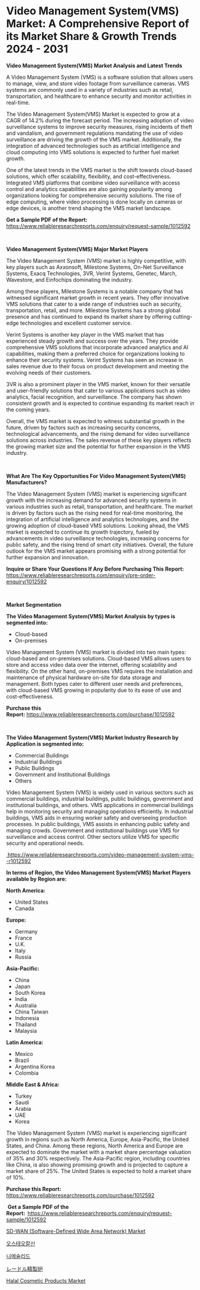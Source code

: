 <p><h1>Video Management System(VMS) Market: A Comprehensive Report of its Market Share & Growth Trends 2024 - 2031</h1></p><p><strong>Video Management System(VMS) Market Analysis and Latest Trends</strong></p>
<p><p>A Video Management System (VMS) is a software solution that allows users to manage, view, and store video footage from surveillance cameras. VMS systems are commonly used in a variety of industries such as retail, transportation, and healthcare to enhance security and monitor activities in real-time. </p><p>The Video Management System(VMS) Market is expected to grow at a CAGR of 14.2% during the forecast period. The increasing adoption of video surveillance systems to improve security measures, rising incidents of theft and vandalism, and government regulations mandating the use of video surveillance are driving the growth of the VMS market. Additionally, the integration of advanced technologies such as artificial intelligence and cloud computing into VMS solutions is expected to further fuel market growth.</p><p>One of the latest trends in the VMS market is the shift towards cloud-based solutions, which offer scalability, flexibility, and cost-effectiveness. Integrated VMS platforms that combine video surveillance with access control and analytics capabilities are also gaining popularity among organizations looking for comprehensive security solutions. The rise of edge computing, where video processing is done locally on cameras or edge devices, is another trend shaping the VMS market landscape.</p></p>
<p><strong>Get a Sample PDF of the Report:&nbsp;</strong> <a href="https://www.reliableresearchreports.com/enquiry/request-sample/1012592">https://www.reliableresearchreports.com/enquiry/request-sample/1012592</a></p>
<p>&nbsp;</p>
<p><strong>Video Management System(VMS) Major Market Players</strong></p>
<p><p>The Video Management System (VMS) market is highly competitive, with key players such as Axxonsoft, Milestone Systems, On-Net Surveillance Systems, Exacq Technologies, 3VR, Verint Systems, Genetec, March, Wavestore, and Einfochips dominating the industry. </p><p>Among these players, Milestone Systems is a notable company that has witnessed significant market growth in recent years. They offer innovative VMS solutions that cater to a wide range of industries such as security, transportation, retail, and more. Milestone Systems has a strong global presence and has continued to expand its market share by offering cutting-edge technologies and excellent customer service.</p><p>Verint Systems is another key player in the VMS market that has experienced steady growth and success over the years. They provide comprehensive VMS solutions that incorporate advanced analytics and AI capabilities, making them a preferred choice for organizations looking to enhance their security systems. Verint Systems has seen an increase in sales revenue due to their focus on product development and meeting the evolving needs of their customers.</p><p>3VR is also a prominent player in the VMS market, known for their versatile and user-friendly solutions that cater to various applications such as video analytics, facial recognition, and surveillance. The company has shown consistent growth and is expected to continue expanding its market reach in the coming years.</p><p>Overall, the VMS market is expected to witness substantial growth in the future, driven by factors such as increasing security concerns, technological advancements, and the rising demand for video surveillance solutions across industries. The sales revenue of these key players reflects the growing market size and the potential for further expansion in the VMS industry.</p></p>
<p>&nbsp;</p>
<p><strong>What Are The Key Opportunities For Video Management System(VMS) Manufacturers?</strong></p>
<p><p>The Video Management System (VMS) market is experiencing significant growth with the increasing demand for advanced security systems in various industries such as retail, transportation, and healthcare. The market is driven by factors such as the rising need for real-time monitoring, the integration of artificial intelligence and analytics technologies, and the growing adoption of cloud-based VMS solutions. Looking ahead, the VMS market is expected to continue its growth trajectory, fueled by advancements in video surveillance technologies, increasing concerns for public safety, and the rising trend of smart city initiatives. Overall, the future outlook for the VMS market appears promising with a strong potential for further expansion and innovation.</p></p>
<p><strong>Inquire or Share Your Questions If Any Before Purchasing This Report:</strong> <a href="https://www.reliableresearchreports.com/enquiry/pre-order-enquiry/1012592">https://www.reliableresearchreports.com/enquiry/pre-order-enquiry/1012592</a></p>
<p>&nbsp;</p>
<p><strong>Market Segmentation</strong></p>
<p><strong>The Video Management System(VMS) Market Analysis by types is segmented into:</strong></p>
<p><ul><li>Cloud-based</li><li>On-premises</li></ul></p>
<p><p>Video Management System (VMS) market is divided into two main types: cloud-based and on-premises solutions. Cloud-based VMS allows users to store and access video data over the internet, offering scalability and flexibility. On the other hand, on-premises VMS requires the installation and maintenance of physical hardware on-site for data storage and management. Both types cater to different user needs and preferences, with cloud-based VMS growing in popularity due to its ease of use and cost-effectiveness.</p></p>
<p><strong>Purchase this Report:&nbsp;</strong><a href="https://www.reliableresearchreports.com/purchase/1012592">https://www.reliableresearchreports.com/purchase/1012592</a></p>
<p>&nbsp;</p>
<p><strong>The Video Management System(VMS) Market Industry Research by Application is segmented into:</strong></p>
<p><ul><li>Commercial Buildings</li><li>Industrial Buildings</li><li>Public Buildings</li><li>Government and Institutional Buildings</li><li>Others</li></ul></p>
<p><p>Video Management System (VMS) is widely used in various sectors such as commercial buildings, industrial buildings, public buildings, government and institutional buildings, and others. VMS applications in commercial buildings help in monitoring security and managing operations efficiently. In industrial buildings, VMS aids in ensuring worker safety and overseeing production processes. In public buildings, VMS assists in enhancing public safety and managing crowds. Government and institutional buildings use VMS for surveillance and access control. Other sectors utilize VMS for specific security and operational needs.</p></p>
<p><a href="https://www.reliableresearchreports.com/video-management-system-vms--r1012592">&nbsp;https://www.reliableresearchreports.com/video-management-system-vms--r1012592</a></p>
<p><strong>In terms of Region, the Video Management System(VMS) Market Players available by Region are:</strong></p>
<p>
    <p> <strong> North America: </strong>
        <ul>
            <li>United States</li>
            <li>Canada</li>
        </ul>
        </p> 
    <p> <strong> Europe: </strong>
        <ul>
            <li>Germany</li>
            <li>France</li>
            <li>U.K.</li>
            <li>Italy</li>
            <li>Russia</li>
        </ul>
        </p> 
    <p> <strong> Asia-Pacific: </strong>
        <ul>
            <li>China</li>
            <li>Japan</li>
            <li>South Korea</li>
            <li>India</li>
            <li>Australia</li>
            <li>China Taiwan</li>
            <li>Indonesia</li>
            <li>Thailand</li>
            <li>Malaysia</li>
        </ul>
        </p> 
    <p> <strong> Latin America: </strong>
        <ul>
            <li>Mexico</li>
            <li>Brazil</li>
            <li>Argentina Korea</li>
            <li>Colombia</li>
        </ul>
        </p> 
    <p> <strong> Middle East & Africa: </strong>
        <ul>
            <li>Turkey</li>
            <li>Saudi</li>
            <li>Arabia</li>
            <li>UAE</li>
            <li>Korea</li>
        </ul>
    </p>
    </p>
<p><p>The Video Management System (VMS) market is experiencing significant growth in regions such as North America, Europe, Asia-Pacific, the United States, and China. Among these regions, North America and Europe are expected to dominate the market with a market share percentage valuation of 35% and 30% respectively. The Asia-Pacific region, including countries like China, is also showing promising growth and is projected to capture a market share of 25%. The United States is expected to hold a market share of 10%.</p></p>
<p><strong>Purchase this Report: </strong><a href="https://www.reliableresearchreports.com/purchase/1012592">https://www.reliableresearchreports.com/purchase/1012592</a></p>
<p>&nbsp;<strong>Get a Sample PDF of the Report:&nbsp;&nbsp;</strong><a href="https://www.reliableresearchreports.com/enquiry/request-sample/1012592">https://www.reliableresearchreports.com/enquiry/request-sample/1012592</a></p>
<p><strong></strong></p>
<p><p><a href="https://github.com/Alonsoolds3wq1d81czn8rbol/Market-Research-Report-List-2/blob/main/sd-wan-software-defined-wide-area-network-market.md">SD-WAN (Software-Defined Wide Area Network) Market</a></p><p><a href="https://github.com/TitusBoyer1/Market-Research-Report-List-1/blob/main/277856062215.md">오스테오칼신</a></p><p><a href="https://github.com/iansanftyord09878/Market-Research-Report-List-1/blob/main/359188262214.md">니메술리드</a></p><p><a href="https://github.com/charm854/Market-Research-Report-List-1/blob/main/808118862707.md">レードル精製炉</a></p><p><a href="https://issuu.com/reportprime-2/docs/halal-cosmetic-products-market-size-2030.pptx">Halal Cosmetic Products Market</a></p></p>